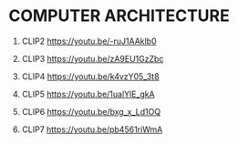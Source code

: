 # COMPUTER ARCHITECTURE

1. CLIP2 <https://youtu.be/-ruJ1AAklb0>

2. CLIP3 <https://youtu.be/zA9EU1GzZbc>

3. CLIP4 <https://youtu.be/k4vzY05_3t8>

4. CLIP5 <https://youtu.be/1ualYlE_gkA>

5. CLIP6 <https://youtu.be/bxg_x_Ld1OQ>

6. CLIP7 <https://youtu.be/pb4561riWmA>
